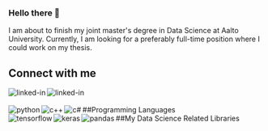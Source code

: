 ### Hello there 👋
I am about to finish my joint master's degree in Data Science at Aalto University. Currently, I am looking for a preferably full-time position where I could work on my thesis. 

## Connect with me
[<img align="left" alt="linked-in" src="https://img.shields.io/badge/linkedin-%230077B5.svg?&style=for-the-badge&logo=linkedin&logoColor=white" />](www.linkedin.com/in/bence-fazekas-3197a8215)
[<img align="left" alt="linked-in" src="https://img.shields.io/badge/Gmail-D14836?style=for-the-badge&logo=gmail&logoColor=white" />](mailto:fazon.bence@gmail.com)

<br>
<br>
##Programming Languages
<img align="left" alt="python" src="https://img.shields.io/badge/Python-3776AB?style=for-the-badge&logo=python&logoColor=white" />
<img align="left" alt="c++" src="https://img.shields.io/badge/C%2B%2B-00599C?style=for-the-badge&logo=c%2B%2B&logoColor=white" />
<img align="left" alt="c#" src="https://img.shields.io/badge/C%23-239120?style=for-the-badge&logo=c-sharp&logoColor=white" />

<br>
##My Data Science Related Libraries
<img align="left" alt="tensorflow" src="https://img.shields.io/badge/TensorFlow-FF6F00?style=for-the-badge&logo=TensorFlow&logoColor=white" />
<img align="left" alt="keras" src="https://img.shields.io/badge/Keras-D00000?style=for-the-badge&logo=Keras&logoColor=white" />
<img align="left" alt="pandas" src="https://img.shields.io/badge/Pandas-2C2D72?style=for-the-badge&logo=pandas&logoColor=white" />


<!--
**fazonbence/fazonbence** is a ✨ _special_ ✨ repository because its `README.md` (this file) appears on your GitHub profile.

Here are some ideas to get you started:

- 🔭 I’m currently working on ...
- 🌱 I’m currently learning ...
- 👯 I’m looking to collaborate on ...
- 🤔 I’m looking for help with ...
- 💬 Ask me about ...
- 📫 How to reach me: ...
- 😄 Pronouns: ...
- ⚡ Fun fact: ...
-->
